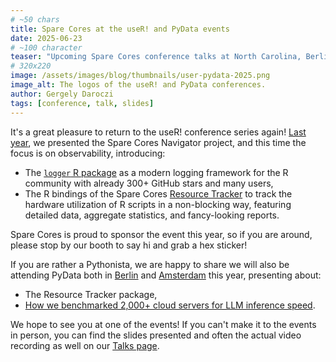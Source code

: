 ```yaml
---
# ~50 chars
title: Spare Cores at the useR! and PyData events
date: 2025-06-23
# ~100 character
teaser: "Upcoming Spare Cores conference talks at North Carolina, Berlin, and Amsterdam in August/September."
# 320x220
image: /assets/images/blog/thumbnails/user-pydata-2025.png
image_alt: The logos of the useR! and PyData conferences.
author: Gergely Daroczi
tags: [conference, talk, slides]
---
```


It's a great pleasure to return to the useR! conference series again! [Last year](/article/upcoming-conferences-2024-Q3), we presented the Spare Cores Navigator project, and this time the focus is on observability, introducing:

- The <a href="https://github.com/daroczig/logger" target="_blank" rel="noopener"><code>logger</code> R package</a> as a modern logging framework for the R community with already 300+ GitHub stars and many users,
- The R bindings of the Spare Cores [Resource Tracker](/article/metaflow-resource-tracker) to track the hardware utilization of R scripts in a non-blocking way, featuring detailed data, aggregate statistics, and fancy-looking reports.

Spare Cores is proud to sponsor the event this year, so if you are around, please stop by our booth to say hi and grab a hex sticker!

If you are rather a Pythonista, we are happy to share we will also be attending PyData both in <a href="https://pydata.org/berlin2025" target="_blank" rel="noopener">Berlin</a> and <a href="https://amsterdam.pydata.org" target="_blank" rel="noopener">Amsterdam</a> this year, presenting about:

- The Resource Tracker package,
- [How we benchmarked 2,000+ cloud servers for LLM inference speed](http://localhost:4200/article/llm-inference-speed).

We hope to see you at one of the events! If you can't make it to the events in person, you can find the slides presented and often the actual video recording as well on our [Talks page](/talks).
